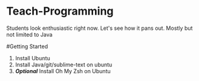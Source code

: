 # Teach-Programming
Students look enthusiastic right now. Let's see how it pans out. Mostly but not limited to Java

#Getting Started
1. Install Ubuntu
2. Install Java/git/sublime-text on ubuntu
3. <i><b>Optional</b></i> Install Oh My Zsh on Ubuntu
